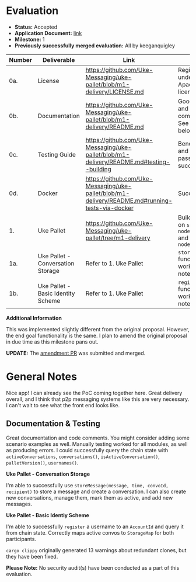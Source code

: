 # Evaluation

- **Status:** Accepted
- **Application Document:** [link](https://github.com/w3f/Grants-Program/blob/master/applications/uke-protocol.md)
- **Milestone:** 1
- **Previously successfully merged evaluation:** All by keeganquigley

| Number | Deliverable                        | Link | Notes |
| ------ | ---------------------------------- | ---- | ----- |
| 0a.    | License                            | https://github.com/Uke-Messaging/uke-pallet/blob/m1-delivery/LICENSE.md  | Registered under the Apache 2.0 license.  |
| 0b.    | Documentation |  https://github.com/Uke-Messaging/uke-pallet/blob/m1-delivery/README.md | Good docs and inline comments. See notes below.   | 
| 0c.    | Testing Guide                      | https://github.com/Uke-Messaging/uke-pallet/blob/m1-delivery/README.md#testing--building | Benchmarking and unit tests pass successfully.  |
| 0d.    | Docker                             | https://github.com/Uke-Messaging/uke-pallet/blob/m1-delivery/README.md#running-tests-via-docker   | Successful. |
| 1.     | Uke Pallet                         | https://github.com/Uke-Messaging/uke-pallet/tree/m1-delivery  | Builds locally on `substrate-node-template` and with `uke-node`|
| 1a.    | Uke Pallet - Conversation Storage  | Refer to 1. Uke Pallet  | `storeMessage` function works. See notes below. |
| 1b.    | Uke Pallet - Basic Identity Scheme | Refer to 1. Uke Pallet | `register` function works. See notes below. |

**Additional Information**

This was implemented slightly different from the original proposal. However, the end goal functionality is the same.  I plan to amend the original proposal in due time as this milestone pans out. 

**UPDATE:** The [amendment PR](https://github.com/w3f/Grants-Program/pull/1202) was submitted and merged.

# General Notes

Nice app! I can already see the PoC coming together here. Great delivery overall, and I think that p2p messaging systems like this are very necessary. I can't wait to see what the front end looks like. 

## Documentation & Testing

Great documentation and code comments. You might consider adding some scenario examples as well. Manually testing worked for all modules, as well as producing errors. I could successfully query the chain state with `activeConversations`, `conversations()`, `isActiveConversation()`, `palletVersion()`, `usernames()`.

**Uke Pallet - Conversation Storage**

I'm able to successfully use `storeMessage(message, time, convoId, recipient)` to store a message and create a conversation. I can also create new conversations, manage them, mark them as active, and add new messages.

**Uke Pallet - Basic Identiy Scheme**

I'm able to successfully `register` a username to an `AccountId` and query it from chain state. Correctly maps active convos to `StorageMap` for both participants.

`cargo clippy` originally generated 13 warnings about redundant clones, but they have been fixed.

**Please Note:** No security audit(s) have been conducted as a part of this evaluation.
